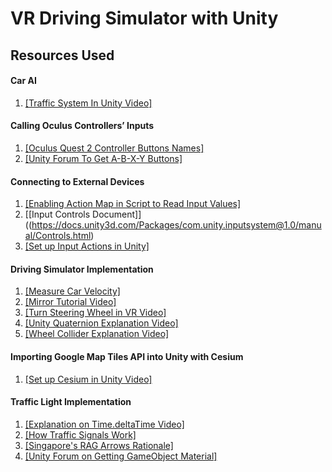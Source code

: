 # VR Driving Simulator with Unity
## Resources Used 
#### Car AI
1. [[Traffic System In Unity Video]](https://www.youtube.com/watch?v=MXCZ-n5VyJc)
   
#### Calling Oculus Controllers’ Inputs
1. [[Oculus Quest 2 Controller Buttons Names]](https://www.youtube.com/watch?v=OhZlCqHOosw)
2. [[Unity Forum To Get A-B-X-Y Buttons]](https://forum.unity.com/threads/oculus-quest-how-to-detect-a-b-x-y-button-presses.1108232/)
   
#### Connecting to External Devices
1. [[Enabling Action Map in Script to Read Input Values]](https://stackoverflow.com/questions/69193146/unity-new-input-system-returning-0-or-not-working)
2. [[Input Controls Document]]((https://docs.unity3d.com/Packages/com.unity.inputsystem@1.0/manual/Controls.html)
3. [[Set up Input Actions in Unity]](https://www.youtube.com/watch?v=Yjee_e4fICc)

#### Driving Simulator Implementation
1. [[Measure Car Velocity]](https://forum.unity.com/threads/measuring-car-speed.531772/)
2. [[Mirror Tutorial Video]](https://www.youtube.com/watch?v=txF4t1qynyk)
3. [[Turn Steering Wheel in VR Video]](https://www.youtube.com/watch?v=w1f1Q8vDr_g)
4. [[Unity Quaternion Explanation Video]](https://www.youtube.com/watch?v=RQHG_Tv9vzA)
5. [[Wheel Collider Explanation Video]](https://www.youtube.com/watch?v=RQHG_Tv9vzA)
   
#### Importing Google Map Tiles API into Unity with Cesium
1. [[Set up Cesium in Unity Video]](https://www.youtube.com/watch?v=lLw5hCqSv5Y)

#### Traffic Light Implementation
1. [[Explanation on Time.deltaTime Video]](https://www.youtube.com/watch?v=8pYq15Lh0x4)
2. [[How Traffic Signals Work]](https://www.youtube.com/watch?v=DP62ogEZgkI)
3. [[Singapore's RAG Arrows Rationale]](https://www.youtube.com/watch?v=w8j3XGaxkrA)
4. [[Unity Forum on Getting GameObject Material]](https://discussions.unity.com/t/how-can-i-assign-materials-using-c-code/2205/4)
